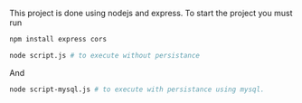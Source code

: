 
This project is done using nodejs and express.
To start the project you must run 

```bash
npm install express cors
```
```bash
node script.js # to execute without persistance
```

And

```bash
node script-mysql.js # to execute with persistance using mysql.
```

